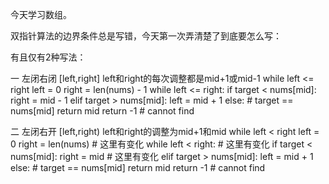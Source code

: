 今天学习数组。

双指针算法的边界条件总是写错，今天第一次弄清楚了到底要怎么写：

有且仅有2种写法：

一 左闭右闭 [left,right] left和right的每次调整都是mid+1或mid-1 while left <= right
left = 0 
right = len(nums) - 1
while left <= right:
  if target < nums[mid]:
    right = mid - 1
  elif target > nums[mid]:
    left = mid + 1
  else: # target == nums[mid]
    return mid
return -1 # cannot find

二 左闭右开 [left,right) left和right的调整为mid+1和mid while left < right 
left = 0 
right = len(nums) # 这里有变化
while left < right: # 这里有变化
  if target < nums[mid]:
    right = mid # 这里有变化
  elif target > nums[mid]:
    left = mid + 1
  else: # target == nums[mid]
    return mid
return -1 # cannot find
